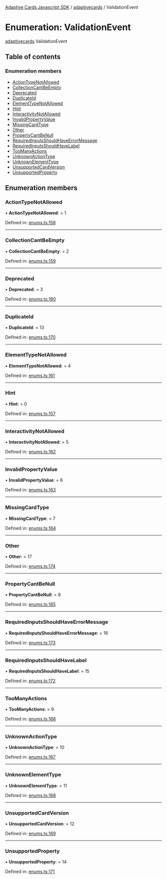 [Adaptive Cards Javascript SDK](../README.md) / [adaptivecards](../modules/adaptivecards.md) / ValidationEvent

# Enumeration: ValidationEvent

[adaptivecards](../modules/adaptivecards.md).ValidationEvent

## Table of contents

### Enumeration members

- [ActionTypeNotAllowed](adaptivecards.validationevent.md#actiontypenotallowed)
- [CollectionCantBeEmpty](adaptivecards.validationevent.md#collectioncantbeempty)
- [Deprecated](adaptivecards.validationevent.md#deprecated)
- [DuplicateId](adaptivecards.validationevent.md#duplicateid)
- [ElementTypeNotAllowed](adaptivecards.validationevent.md#elementtypenotallowed)
- [Hint](adaptivecards.validationevent.md#hint)
- [InteractivityNotAllowed](adaptivecards.validationevent.md#interactivitynotallowed)
- [InvalidPropertyValue](adaptivecards.validationevent.md#invalidpropertyvalue)
- [MissingCardType](adaptivecards.validationevent.md#missingcardtype)
- [Other](adaptivecards.validationevent.md#other)
- [PropertyCantBeNull](adaptivecards.validationevent.md#propertycantbenull)
- [RequiredInputsShouldHaveErrorMessage](adaptivecards.validationevent.md#requiredinputsshouldhaveerrormessage)
- [RequiredInputsShouldHaveLabel](adaptivecards.validationevent.md#requiredinputsshouldhavelabel)
- [TooManyActions](adaptivecards.validationevent.md#toomanyactions)
- [UnknownActionType](adaptivecards.validationevent.md#unknownactiontype)
- [UnknownElementType](adaptivecards.validationevent.md#unknownelementtype)
- [UnsupportedCardVersion](adaptivecards.validationevent.md#unsupportedcardversion)
- [UnsupportedProperty](adaptivecards.validationevent.md#unsupportedproperty)

## Enumeration members

### ActionTypeNotAllowed

• **ActionTypeNotAllowed**: = 1

Defined in: [enums.ts:158](https://github.com/microsoft/AdaptiveCards/blob/0938a1f10/source/nodejs/adaptivecards/src/enums.ts#L158)

___

### CollectionCantBeEmpty

• **CollectionCantBeEmpty**: = 2

Defined in: [enums.ts:159](https://github.com/microsoft/AdaptiveCards/blob/0938a1f10/source/nodejs/adaptivecards/src/enums.ts#L159)

___

### Deprecated

• **Deprecated**: = 3

Defined in: [enums.ts:160](https://github.com/microsoft/AdaptiveCards/blob/0938a1f10/source/nodejs/adaptivecards/src/enums.ts#L160)

___

### DuplicateId

• **DuplicateId**: = 13

Defined in: [enums.ts:170](https://github.com/microsoft/AdaptiveCards/blob/0938a1f10/source/nodejs/adaptivecards/src/enums.ts#L170)

___

### ElementTypeNotAllowed

• **ElementTypeNotAllowed**: = 4

Defined in: [enums.ts:161](https://github.com/microsoft/AdaptiveCards/blob/0938a1f10/source/nodejs/adaptivecards/src/enums.ts#L161)

___

### Hint

• **Hint**: = 0

Defined in: [enums.ts:157](https://github.com/microsoft/AdaptiveCards/blob/0938a1f10/source/nodejs/adaptivecards/src/enums.ts#L157)

___

### InteractivityNotAllowed

• **InteractivityNotAllowed**: = 5

Defined in: [enums.ts:162](https://github.com/microsoft/AdaptiveCards/blob/0938a1f10/source/nodejs/adaptivecards/src/enums.ts#L162)

___

### InvalidPropertyValue

• **InvalidPropertyValue**: = 6

Defined in: [enums.ts:163](https://github.com/microsoft/AdaptiveCards/blob/0938a1f10/source/nodejs/adaptivecards/src/enums.ts#L163)

___

### MissingCardType

• **MissingCardType**: = 7

Defined in: [enums.ts:164](https://github.com/microsoft/AdaptiveCards/blob/0938a1f10/source/nodejs/adaptivecards/src/enums.ts#L164)

___

### Other

• **Other**: = 17

Defined in: [enums.ts:174](https://github.com/microsoft/AdaptiveCards/blob/0938a1f10/source/nodejs/adaptivecards/src/enums.ts#L174)

___

### PropertyCantBeNull

• **PropertyCantBeNull**: = 8

Defined in: [enums.ts:165](https://github.com/microsoft/AdaptiveCards/blob/0938a1f10/source/nodejs/adaptivecards/src/enums.ts#L165)

___

### RequiredInputsShouldHaveErrorMessage

• **RequiredInputsShouldHaveErrorMessage**: = 16

Defined in: [enums.ts:173](https://github.com/microsoft/AdaptiveCards/blob/0938a1f10/source/nodejs/adaptivecards/src/enums.ts#L173)

___

### RequiredInputsShouldHaveLabel

• **RequiredInputsShouldHaveLabel**: = 15

Defined in: [enums.ts:172](https://github.com/microsoft/AdaptiveCards/blob/0938a1f10/source/nodejs/adaptivecards/src/enums.ts#L172)

___

### TooManyActions

• **TooManyActions**: = 9

Defined in: [enums.ts:166](https://github.com/microsoft/AdaptiveCards/blob/0938a1f10/source/nodejs/adaptivecards/src/enums.ts#L166)

___

### UnknownActionType

• **UnknownActionType**: = 10

Defined in: [enums.ts:167](https://github.com/microsoft/AdaptiveCards/blob/0938a1f10/source/nodejs/adaptivecards/src/enums.ts#L167)

___

### UnknownElementType

• **UnknownElementType**: = 11

Defined in: [enums.ts:168](https://github.com/microsoft/AdaptiveCards/blob/0938a1f10/source/nodejs/adaptivecards/src/enums.ts#L168)

___

### UnsupportedCardVersion

• **UnsupportedCardVersion**: = 12

Defined in: [enums.ts:169](https://github.com/microsoft/AdaptiveCards/blob/0938a1f10/source/nodejs/adaptivecards/src/enums.ts#L169)

___

### UnsupportedProperty

• **UnsupportedProperty**: = 14

Defined in: [enums.ts:171](https://github.com/microsoft/AdaptiveCards/blob/0938a1f10/source/nodejs/adaptivecards/src/enums.ts#L171)
